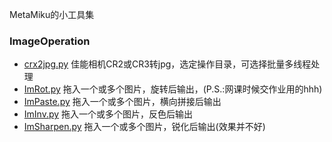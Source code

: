 MetaMiku的小工具集
### ImageOperation
- [crx2jpg.py](https://github.com/MetaMikuAI/MyTools/blob/main/ImageOperation/crx2jpg.py) 佳能相机CR2或CR3转jpg，选定操作目录，可选择批量多线程处理
- [ImRot.py](https://github.com/MetaMikuAI/MyTools/blob/main/ImageOperation/ImRot.py) 拖入一个或多个图片，旋转后输出，(P.S.:网课时候交作业用的hhh)
- [ImPaste.py](https://github.com/MetaMikuAI/MyTools/blob/main/ImageOperation/ImPaste.py) 拖入一个或多个图片，横向拼接后输出
- [ImInv.py](https://github.com/MetaMikuAI/MyTools/blob/main/ImageOperation/ImInv.py) 拖入一个或多个图片，反色后输出
- [ImSharpen.py](https://github.com/MetaMikuAI/MyTools/blob/main/ImageOperation/ImSharpen.py) 拖入一个或多个图片，锐化后输出(效果并不好)
